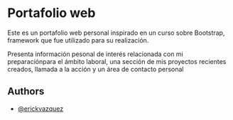 
# Portafolio web

Este es un portafolio web personal inspirado en un curso sobre Bootstrap,
framework que fue utilizado para su realización.

Presenta información pesonal de interés relacionada con mi preparaciónpara el ámbito
laboral, una sección de mis proyectos recientes creados, llamada a la acción y un área
de contacto personal



## Authors

- [@erickvazquez](https://github.com/ErickVazquez01)

